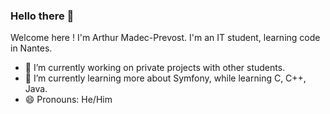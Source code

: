 ### Hello there 👋

Welcome here ! I'm Arthur Madec-Prevost. I'm an IT student, learning code in Nantes.

- 🔭 I’m currently working on private projects with other students.
- 🌱 I’m currently learning more about Symfony, while learning C, C++, Java.
- 😄 Pronouns: He/Him

<!--
**arthurmadecprevost/arthurmadecprevost** is a ✨ _special_ ✨ repository because its `README.md` (this file) appears on your GitHub profile.

Here are some ideas to get you started:

- 🔭 I’m currently working on ...
- 🌱 I’m currently learning ...
- 👯 I’m looking to collaborate on ...
- 🤔 I’m looking for help with ...
- 💬 Ask me about ...
- 📫 How to reach me: ...
- 😄 Pronouns: ...
- ⚡ Fun fact: ...
-->
